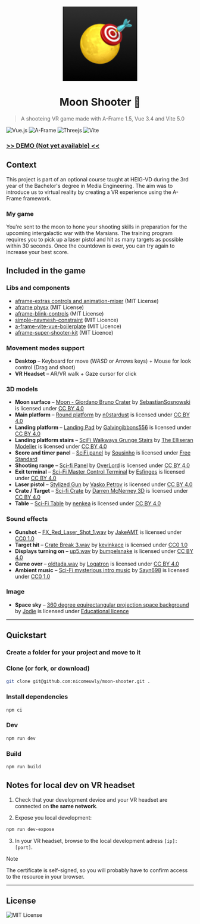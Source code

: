 <p align="center">
    <img src="./logo.png" alt="VAV Logo" align="center" width="200" heigth="200"/>
</p>
<h1 align="center">Moon Shooter 🌙</h1>

> A shooteing VR game made with A-Frame 1.5, Vue 3.4 and Vite 5.0

![Vue.js](https://img.shields.io/badge/vuejs-%2335495e.svg?style=for-the-badge&logo=vuedotjs&logoColor=%234FC08D)
![A-Frame](https://img.shields.io/badge/A%E2%80%93Frame-1.5-brightgreen?style=for-the-badge&labelColor=%23ef2d5e&color=%23ef2d5e)
![Threejs](https://img.shields.io/badge/threejs-black?style=for-the-badge&logo=three.js&logoColor=white)
![Vite](https://img.shields.io/badge/vite-%23646CFF.svg?style=for-the-badge&logo=vite&logoColor=white)

### [>> DEMO (Not yet available) <<]()

## Context

This project is part of an optional course taught at HEIG-VD during the 3rd year of the Bachelor's degree in Media Engineering. The aim was to introduce us to virtual reality by creating a VR experience using the A-Frame framework.

### My game

You're sent to the moon to hone your shooting skills in preparation for the upcoming intergalactic war with the Marsians. The training program requires you to pick up a laser pistol and hit as many targets as possible within 30 seconds. Once the countdown is over, you can try again to increase your best score.

## Included in the game

### Libs and components

- [aframe-extras controls and animation-mixer](https://github.com/c-frame/aframe-extras) (MIT License)
- [aframe physx](https://github.com/c-frame/physx) (MIT License)
- [aframe-blink-controls](https://github.com/jure/aframe-blink-controls) (MIT License)
- [simple-navmesh-constraint](https://github.com/AdaRoseCannon/aframe-xr-boilerplate) (MIT Licence)
- [a-frame-vite-vue-boilerplate](https://github.com/Chabloz/a-frame-vite-vue-boilerplate) (MIT Licence)
- [aframe-super-shooter-kit](https://github.com/supermedium/aframe-super-shooter-kit) (MIT Licence)

### Movement modes support

- **Desktop** – Keyboard for move (_WASD_ or Arrows keys) + Mouse for look control (Drag and shoot)
- **VR Headset** – AR/VR walk + Gaze cursor for click

### 3D models

- **Moon surface** – [Moon - Giordano Bruno Crater](https://sketchfab.com/3d-models/moon-giordano-bruno-crater-1f49ab263ba1403f8874ae92743bb654) by [SebastianSosnowski](https://sketchfab.com/SebastianSosnowski) is licensed under [CC BY 4.0](https://creativecommons.org/licenses/by/4.0/)
- **Main platform** – [Round platform](https://sketchfab.com/3d-models/round-platform-64de8f896e3e40e4a1e8a67d01620ac1) by [n0stardust](https://sketchfab.com/noortjeschuur) is licensed under [CC BY 4.0](https://creativecommons.org/licenses/by/4.0/)
- **Landing platform** – [Landing Pad](https://sketchfab.com/3d-models/landing-pad-c7c1ec44c9d54299ba2ec4fe246437b0) by [Galvingibbons556](https://sketchfab.com/Galving16) is licensed under [CC BY 4.0](https://creativecommons.org/licenses/by/4.0/)
- **Landing platform stairs** – [SciFi Walkways Grunge Stairs](https://sketchfab.com/3d-models/scifi-walkways-grunge-stairs-3d56f1b363d848b3b7d452920a59cab7) by [The Elliseran Modeller](https://sketchfab.com/kenlong) is licensed under [CC BY 4.0](https://creativecommons.org/licenses/by/4.0/)
- **Score and timer panel** – [SciFi panel](https://sketchfab.com/3d-models/scifi-panel-d93944548ef64adba8e0e6ebdfd75136) by [Sousinho](https://sketchfab.com/sousinho) is licensed under [Free Standard](https://sketchfab.com/licenses)
- **Shooting range** – [Sci-fi Panel](https://sketchfab.com/3d-models/sci-fi-panel-c53e038103544d17b8f0d81a8122ffd6) by [OverLord](https://sketchfab.com/San.Dro) is licensed under [CC BY 4.0](https://creativecommons.org/licenses/by/4.0/)
- **Exit terminal** – [Sci-Fi Master Control Terminal](https://sketchfab.com/3d-models/sci-fi-master-control-terminal-09587291d8e84cbd87c963a2dcf5f5e6) by [Esfinges](https://sketchfab.com/Akturus) is licensed under [CC BY 4.0](https://creativecommons.org/licenses/by/4.0/)
- **Laser pistol** – [Stylized Gun](https://sketchfab.com/3d-models/stylized-gun-2983dac401d741349ff35ff91a1786f0) by [Vasko Petrov](https://sketchfab.com/vaskopetrov) is licensed under [CC BY 4.0](https://creativecommons.org/licenses/by/4.0/)
- **Crate / Target** – [Sci-fi Crate](https://sketchfab.com/3d-models/sci-fi-crate-0e60a62a8f1e4048b638a32eb0661015) by [Darren McNerney 3D](https://sketchfab.com/DarrenMcnerney3D) is licensed under [CC BY 4.0](https://creativecommons.org/licenses/by/4.0/)
- **Table** – [Sci-Fi Table](https://sketchfab.com/3d-models/sci-fi-table-05de9f03e78449ad8691715f02b74839) by [nenkea](https://sketchfab.com/nenkea) is licensed under [CC BY 4.0](https://creativecommons.org/licenses/by/4.0/)

### Sound effects

- **Gunshot** – [FX_Red_Laser_Shot_1.wav](https://freesound.org/people/JakeAMT/sounds/681970/) by [JakeAMT](https://freesound.org/people/JakeAMT/) is licensed under [CC0 1.0](https://creativecommons.org/publicdomain/zero/1.0/)
- **Target hit** – [Crate Break 3.wav](https://freesound.org/people/kevinkace/sounds/66779/) by [kevinkace](https://freesound.org/people/kevinkace/) is licensed under [CC0 1.0](https://creativecommons.org/publicdomain/zero/1.0/)
- **Displays turning on** – [up5.wav](https://freesound.org/people/bumpelsnake/sounds/456576/) by [bumpelsnake](https://freesound.org/people/bumpelsnake/) is licensed under [CC BY 4.0](https://creativecommons.org/licenses/by/4.0/)
- **Game over** – [oldtada.wav](https://freesound.org/people/Logatron/sounds/666280/) by [Logatron](https://freesound.org/people/Logatron/) is licensed under [CC BY 4.0](https://creativecommons.org/licenses/by/4.0/)
- **Ambient music** – [Sci-Fi mysterious intro music](https://freesound.org/people/Sayn698/sounds/726320/) by [Sayn698](https://freesound.org/people/Sayn698/) is licensed under [CC0 1.0](https://creativecommons.org/publicdomain/zero/1.0/)

### Image

- **Space sky** – [360 degree equirectangular projection space background](https://stock.adobe.com/ch_fr/search?k=equirectangular+space&asset_id=648321248) by [Jodie](https://stock.adobe.com/ch_fr/contributor/211490113/jodie?load_type=author&prev_url=detail) is licensed under [Educational licence](https://stock.adobe.com/ch_fr/enterprise-conditions)

---

## Quickstart

### Create a folder for your project and move to it

### Clone (or fork, or download)

```sh
git clone git@github.com:nicomeuwly/moon-shooter.git .
```

### Install dependencies

```sh
npm ci
```

### Dev

```sh
npm run dev
```

### Build

```sh
npm run build
```

## Notes for local dev on VR headset

1. Check that your development device and your VR headset are connected on **the same network**.

2. Expose you local development:

```sh
npm run dev-expose
```

3. In your VR headset, browse to the local development adress `[ip]:[port]`.

> [!NOTE]  
> The certificate is self-signed, so you will probably have to confirm access to the resource in your browser.

---

## License

![MIT License](https://img.shields.io/badge/License-MIT-brightgreen?style=for-the-badge&color=%23262626)
